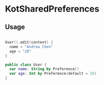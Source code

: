 # KotSharedPreferences

## Usage

```kotlin

User().edit(context) {
  name = "Andrew Chen"
  age = "20"
}

public class User {
  var name: String by Preference()
  var age: Int by Preference(default = 18)
}
```
